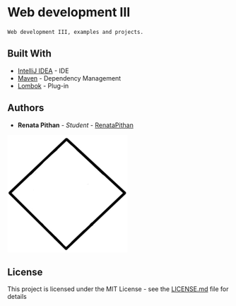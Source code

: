 # Web development III

```
Web development III, examples and projects.
```

## Built With

* [IntelliJ IDEA](https://www.jetbrains.com/idea/) - IDE
* [Maven](https://maven.apache.org/) - Dependency Management
* [Lombok](https://projectlombok.org) - Plug-in

## Authors

* **Renata Pithan** - *Student* - [RenataPithan](https://github.com/RenataPithan)

![GitHub Logo](/git.png)

## License

This project is licensed under the MIT License - see the [LICENSE.md](LICENSE.md) file for details
